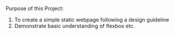 Purpose of this Project:
1. To create a simple static webpage following a design guideline
2. Demonstrate basic understanding of flexbox etc.



